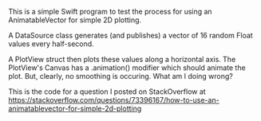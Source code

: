 This is a simple Swift program to test the process for using an AnimatableVector for simple 2D plotting.

A DataSource class generates (and publishes) a vector of 16 random Float values every half-second.

A PlotView struct then plots these values along a horizontal axis.  The PlotView's Canvas has a .animation() modifier which should animate the plot.  But, clearly, no smoothing is occuring.  What am I doing wrong?

This is the code for a question I posted on StackOverflow at https://stackoverflow.com/questions/73396167/how-to-use-an-animatablevector-for-simple-2d-plotting

